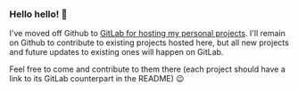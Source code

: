 ### Hello hello! 👋

I've moved off Github to [GitLab for hosting my personal projects][gitlab-profile]. 
I'll remain on Github to contribute to existing projects hosted here, 
but all new projects and future updates to existing ones will happen on GitLab. 

Feel free to come and contribute to them there (each project should have a link to its GitLab counterpart in the README) 😉

[gitlab-profile]: https://gitlab.com/romaricpascal/
